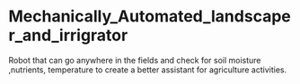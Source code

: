 # Mechanically_Automated_landscaper_and_irrigrator
Robot that can go anywhere in the fields and check for soil moisture ,nutrients, temperature to create a better assistant for agriculture activities.
